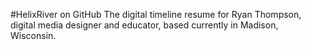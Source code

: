 #HelixRiver on GitHub
The digital timeline resume for Ryan Thompson, digital media designer and educator, based currently in Madison, Wisconsin.
